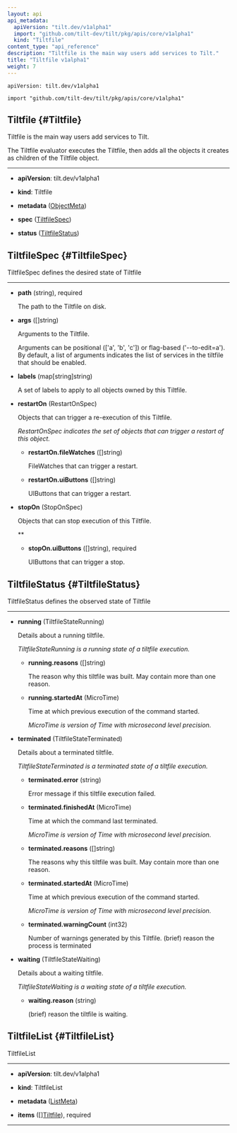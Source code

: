 ```yaml
---
layout: api
api_metadata:
  apiVersion: "tilt.dev/v1alpha1"
  import: "github.com/tilt-dev/tilt/pkg/apis/core/v1alpha1"
  kind: "Tiltfile"
content_type: "api_reference"
description: "Tiltfile is the main way users add services to Tilt."
title: "Tiltfile v1alpha1"
weight: 7
---
```


`apiVersion: tilt.dev/v1alpha1`

`import "github.com/tilt-dev/tilt/pkg/apis/core/v1alpha1"`




## Tiltfile {#Tiltfile}


Tiltfile is the main way users add services to Tilt.

The Tiltfile evaluator executes the Tiltfile, then adds all the objects it creates as children of the Tiltfile object.

<hr>

- **apiVersion**: tilt.dev/v1alpha1


- **kind**: Tiltfile


- **metadata** ([ObjectMeta](../meta/object-meta#ObjectMeta))


- **spec** ([TiltfileSpec](../core/tiltfile-v1alpha1#TiltfileSpec))


- **status** ([TiltfileStatus](../core/tiltfile-v1alpha1#TiltfileStatus))






## TiltfileSpec {#TiltfileSpec}


TiltfileSpec defines the desired state of Tiltfile

<hr>

- **path** (string), required

  The path to the Tiltfile on disk.

- **args** ([]string)

  Arguments to the Tiltfile.
  
  Arguments can be positional (['a', 'b', 'c']) or flag-based ('--to-edit=a'). By default, a list of arguments indicates the list of services in the tiltfile that should be enabled.

- **labels** (map[string]string)

  A set of labels to apply to all objects owned by this Tiltfile.

- **restartOn** (RestartOnSpec)

  Objects that can trigger a re-execution of this Tiltfile.

  <a name="RestartOnSpec"></a>
  *RestartOnSpec indicates the set of objects that can trigger a restart of this object.*

  - **restartOn.fileWatches** ([]string)

    FileWatches that can trigger a restart.

  - **restartOn.uiButtons** ([]string)

    UIButtons that can trigger a restart.

- **stopOn** (StopOnSpec)

  Objects that can stop execution of this Tiltfile.

  <a name="StopOnSpec"></a>
  **

  - **stopOn.uiButtons** ([]string), required

    UIButtons that can trigger a stop.





## TiltfileStatus {#TiltfileStatus}


TiltfileStatus defines the observed state of Tiltfile

<hr>

- **running** (TiltfileStateRunning)

  Details about a running tiltfile.

  <a name="TiltfileStateRunning"></a>
  *TiltfileStateRunning is a running state of a tiltfile execution.*

  - **running.reasons** ([]string)

    The reason why this tiltfile was built. May contain more than one reason.

  - **running.startedAt** (MicroTime)

    Time at which previous execution of the command started.

    <a name="MicroTime"></a>
    *MicroTime is version of Time with microsecond level precision.*

- **terminated** (TiltfileStateTerminated)

  Details about a terminated tiltfile.

  <a name="TiltfileStateTerminated"></a>
  *TiltfileStateTerminated is a terminated state of a tiltfile execution.*

  - **terminated.error** (string)

    Error message if this tiltfile execution failed.

  - **terminated.finishedAt** (MicroTime)

    Time at which the command last terminated.

    <a name="MicroTime"></a>
    *MicroTime is version of Time with microsecond level precision.*

  - **terminated.reasons** ([]string)

    The reasons why this tiltfile was built. May contain more than one reason.

  - **terminated.startedAt** (MicroTime)

    Time at which previous execution of the command started.

    <a name="MicroTime"></a>
    *MicroTime is version of Time with microsecond level precision.*

  - **terminated.warningCount** (int32)

    Number of warnings generated by this Tiltfile. (brief) reason the process is terminated

- **waiting** (TiltfileStateWaiting)

  Details about a waiting tiltfile.

  <a name="TiltfileStateWaiting"></a>
  *TiltfileStateWaiting is a waiting state of a tiltfile execution.*

  - **waiting.reason** (string)

    (brief) reason the tiltfile is waiting.





## TiltfileList {#TiltfileList}


TiltfileList

<hr>

- **apiVersion**: tilt.dev/v1alpha1


- **kind**: TiltfileList


- **metadata** ([ListMeta](../meta/list-meta#ListMeta))


- **items** ([][Tiltfile](../core/tiltfile-v1alpha1#Tiltfile)), required









<hr>




